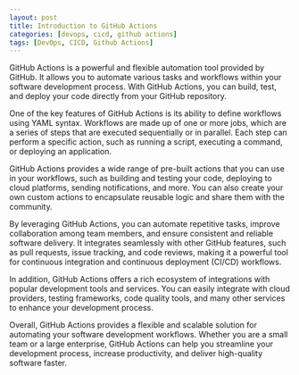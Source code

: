 ```yaml
---
layout: post
title: Introduction to GitHub Actions
categories: [devops, cicd, github actions]
tags: [DevOps, CICD, Github Actions]
---
```


GitHub Actions is a powerful and flexible automation tool provided by GitHub. It allows you to automate various tasks and workflows within your software development process. With GitHub Actions, you can build, test, and deploy your code directly from your GitHub repository.

One of the key features of GitHub Actions is its ability to define workflows using YAML syntax. Workflows are made up of one or more jobs, which are a series of steps that are executed sequentially or in parallel. Each step can perform a specific action, such as running a script, executing a command, or deploying an application.

GitHub Actions provides a wide range of pre-built actions that you can use in your workflows, such as building and testing your code, deploying to cloud platforms, sending notifications, and more. You can also create your own custom actions to encapsulate reusable logic and share them with the community.

By leveraging GitHub Actions, you can automate repetitive tasks, improve collaboration among team members, and ensure consistent and reliable software delivery. It integrates seamlessly with other GitHub features, such as pull requests, issue tracking, and code reviews, making it a powerful tool for continuous integration and continuous deployment (CI/CD) workflows.

In addition, GitHub Actions offers a rich ecosystem of integrations with popular development tools and services. You can easily integrate with cloud providers, testing frameworks, code quality tools, and many other services to enhance your development process.

Overall, GitHub Actions provides a flexible and scalable solution for automating your software development workflows. Whether you are a small team or a large enterprise, GitHub Actions can help you streamline your development process, increase productivity, and deliver high-quality software faster.